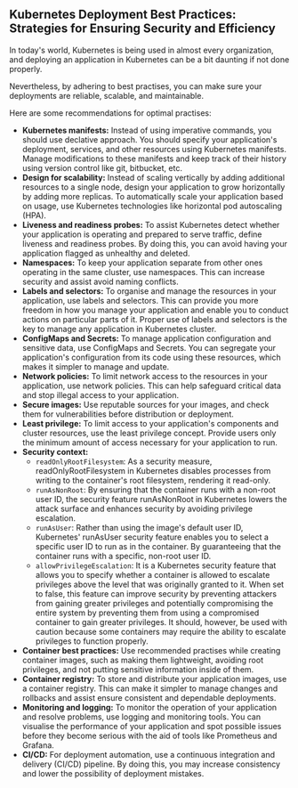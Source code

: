 ## Kubernetes Deployment Best Practices: Strategies for Ensuring Security and Efficiency ##

In today's world, Kubernetes is being used in almost every organization, and deploying an application in Kubernetes can be a bit daunting if not done properly. 

Nevertheless, by adhering to best practises, you can make sure your deployments are reliable, scalable, and maintainable.

Here are some recommendations for optimal practises:

- **Kubernetes manifests:** Instead of using imperative commands, you should use declative approach. You should specify your application's deployment, services, and other resources using Kubernetes manifests. Manage modifications to these manifests and keep track of their history using version control like git, bitbucket, etc.
- **Design for scalability:** Instead of scaling vertically by adding additional resources to a single node, design your application to grow horizontally by adding more replicas. To automatically scale your application based on usage, use Kubernetes technologies like horizontal pod autoscaling (HPA).
- **Liveness and readiness probes:** To assist Kubernetes detect whether your application is operating and prepared to serve traffic, define liveness and readiness probes. By doing this, you can avoid having your application flagged as unhealthy and deleted.
- **Namespaces:** To keep your application separate from other ones operating in the same cluster, use namespaces. This can increase security and assist avoid naming conflicts.
- **Labels and selectors:** To organise and manage the resources in your application, use labels and selectors. This can provide you more freedom in how you manage your application and enable you to conduct actions on particular parts of it. Proper use of labels and selectors is the key to manage any application in Kubernetes cluster.
- **ConfigMaps and Secrets:** To manage application configuration and sensitive data, use ConfigMaps and Secrets. You can segregate your application's configuration from its code using these resources, which makes it simpler to manage and update.
- **Network policies:** To limit network access to the resources in your application, use network policies. This can help safeguard critical data and stop illegal access to your application.
- **Secure images:** Use reputable sources for your images, and check them for vulnerabilities before distribution or deployment.
- **Least privilege:** To limit access to your application's components and cluster resources, use the least privilege concept. Provide users only the minimum amount of access necessary for your application to run.
- **Security context:**
  - `readOnlyRootFilesystem`: As a security measure, readOnlyRootFilesystem in Kubernetes disables processes from writing to the container's root filesystem, rendering it read-only.
  - `runAsNonRoot`: By ensuring that the container runs with a non-root user ID, the security feature runAsNonRoot in Kubernetes lowers the attack surface and enhances security by avoiding privilege escalation.
  - `runAsUser`: Rather than using the image's default user ID, Kubernetes' runAsUser security feature enables you to select a specific user ID to run as in the container. By guaranteeing that the container runs with a specific, non-root user ID.
  - `allowPrivilegeEscalation`: It is a Kubernetes security feature that allows you to specify whether a container is allowed to escalate privileges above the level that was originally granted to it. When set to false, this feature can improve security by preventing attackers from gaining greater privileges and potentially compromising the entire system by preventing them from using a compromised container to gain greater privileges. It should, however, be used with caution because some containers may require the ability to escalate privileges to function properly.
- **Container best practices:** Use recommended practises while creating container images, such as making them lightweight, avoiding root privileges, and not putting sensitive information inside of them.
- **Container registry:** To store and distribute your application images, use a container registry. This can make it simpler to manage changes and rollbacks and assist ensure consistent and dependable deployments.
- **Monitoring and logging:** To monitor the operation of your application and resolve problems, use logging and monitoring tools. You can visualise the performance of your application and spot possible issues before they become serious with the aid of tools like Prometheus and Grafana.
- **CI/CD:** For deployment automation, use a continuous integration and delivery (CI/CD) pipeline. By doing this, you may increase consistency and lower the possibility of deployment mistakes.
